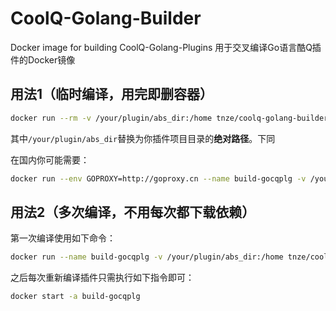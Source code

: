 # CoolQ-Golang-Builder

Docker image for building CoolQ-Golang-Plugins
用于交叉编译Go语言酷Q插件的Docker镜像

## 用法1（临时编译，用完即删容器）

```bash
docker run --rm -v /your/plugin/abs_dir:/home tnze/coolq-golang-builder
```

其中`/your/plugin/abs_dir`替换为你插件项目目录的**绝对路径**。下同

在国内你可能需要：
```bash
docker run --env GOPROXY=http://goproxy.cn --name build-gocqplg -v /your/plugin/abs_dir:/home tnze/coolq-golang-builder
```

## 用法2（多次编译，不用每次都下载依赖）

第一次编译使用如下命令：

```bash
docker run --name build-gocqplg -v /your/plugin/abs_dir:/home tnze/coolq-golang-builder
```

之后每次重新编译插件只需执行如下指令即可：

```bash
docker start -a build-gocqplg
```
